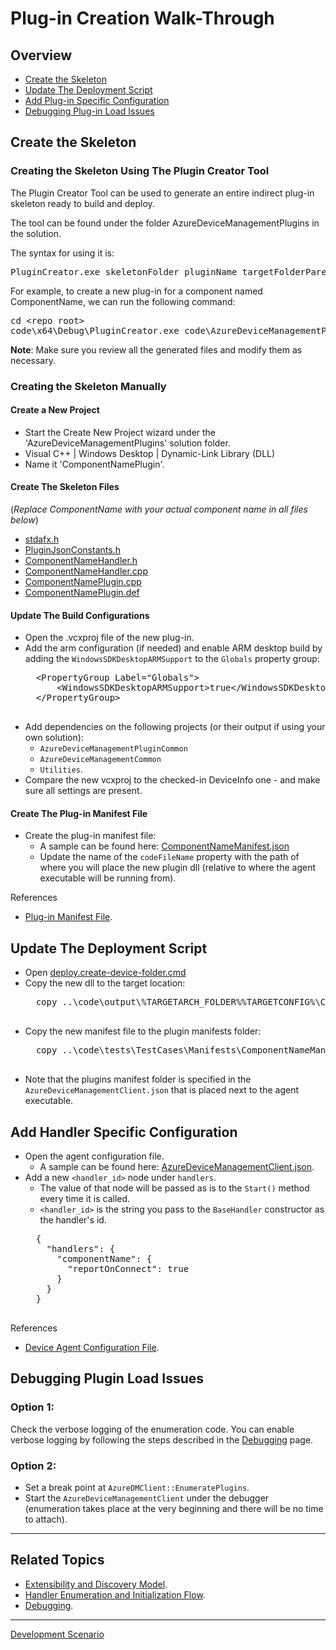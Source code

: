 # Plug-in Creation Walk-Through

## Overview

- [Create the Skeleton](#Create-the-Skeleton)
- [Update The Deployment Script](#Update-The-Deployment-Script)
- [Add Plug-in Specific Configuration](#Add-Plug-in-Specific-Configuration)
- [Debugging Plug-in Load Issues](#Debugging-Plugin-Load-Issues)

## Create the Skeleton

### Creating the Skeleton Using The Plugin Creator Tool

The Plugin Creator Tool can be used to generate an entire indirect plug-in skeleton ready to build and deploy.

The tool can be found under the folder AzureDeviceManagementPlugins in the solution. 

The syntax for using it is:
<pre>
PluginCreator.exe skeletonFolder pluginName targetFolderParent
</pre>

For example, to create a new plug-in for a component named ComponentName, we can run the following command:

<pre>
cd &lt;repo root&gt;
code\x64\Debug\PluginCreator.exe code\AzureDeviceManagementPlugins\SkeletonPlugin ComponentName code\AzureDeviceManagementPlugins
</pre>

**Note**: Make sure you review all the generated files and modify them as necessary.

### Creating the Skeleton Manually

#### Create a New Project


- Start the Create New Project wizard under the 'AzureDeviceManagementPlugins' solution folder.
- Visual C++ | Windows Desktop | Dynamic-Link Library (DLL)
- Name it 'ComponentNamePlugin'.


#### Create The Skeleton Files

(*Replace ComponentName with your actual component name in all files below*)

- [stdafx.h](../skeleton-plugin/stdafx.h)
- [PluginJsonConstants.h](../skeleton-plugin/PluginJsonConstants.h)
- [ComponentNameHandler.h](../skeleton-plugin/ComponentNameHandler.h)
- [ComponentNameHandler.cpp](../skeleton-plugin/ComponentNameHandler.cpp)
- [ComponentNamePlugin.cpp](../skeleton-plugin/ComponentNamePlugin.cpp)
- [ComponentNamePlugin.def](../skeleton-plugin/ComponentNamePlugin.def)


#### Update The Build Configurations


- Open the .vcxproj file of the new plug-in.
- Add the arm configuration (if needed) and enable ARM desktop build by adding the `WindowsSDKDesktopARMSupport` to the `Globals` property group:
    <pre>
    &lt;PropertyGroup Label="Globals"&gt;
        &lt;WindowsSDKDesktopARMSupport&gt;true&lt;/WindowsSDKDesktopARMSupport&gt;
    &lt;/PropertyGroup&gt;
    </pre>
- Add dependencies on the following projects (or their output if using your own solution):
    - `AzureDeviceManagementPluginCommon`
    - `AzureDeviceManagementCommon`
    - `Utilities`.
- Compare the new vcxproj to the checked-in DeviceInfo one - and make sure all settings are present.


#### Create The Plug-in Manifest File


- Create the plug-in manifest file:
    - A sample can be found here: [ComponentNameManifest.json](../skeleton-plugin/ComponentNameManifest.json)
    - Update the name of the `codeFileName` property with the path of where you will place the new plugin dll (relative to where the agent executable will be running from).

References
- [Plug-in Manifest File](../reference/plugin-manifest-file.md).

## Update The Deployment Script

- Open [deploy.create-device-folder.cmd](../../../scripts/deploy.create-device-folder.cmd)
- Copy the new dll to the target location:
    <pre>
    copy ..\code\output\%TARGETARCH_FOLDER%%TARGETCONFIG%\ComponentNamePlugin.dll %EXECUTABLES_FOLDER%
    </pre>
- Copy the new manifest file to the plugin manifests folder:
    <pre>
    copy ..\code\tests\TestCases\Manifests\ComponentNameManifest.json %PLUGIN_MANIFESTS_FOLDER%
    </pre>
- Note that the plugins manifest folder is specified in the `AzureDeviceManagementClient.json` that is placed next to the agent executable.

## Add Handler Specific Configuration

- Open the agent configuration file.
    - A sample can be found here: [AzureDeviceManagementClient.json](../../../code/tests/TestCases/All/AzureDeviceManagementClient.json).
- Add a new `<handler_id>` node under `handlers`.
    - The value of that node will be passed as is to the `Start()` method every time it is called.
    - `<handler_id>` is the string you pass to the `BaseHandler` constructor as the handler's id.
    <pre>
    {
      "handlers": {
        "componentName": {
          "reportOnConnect": true
        }
      }
    }
    </pre>

References
- [Device Agent Configuration File](../reference/device-agent-configuration-file.md).

## Debugging Plugin Load Issues

### Option 1:

Check the verbose logging of the enumeration code. You can enable verbose logging by following the steps described in the [Debugging](debugging.md) page.

### Option 2:

- Set a break point at `AzureDMClient::EnumeratePlugins`.
- Start the `AzureDeviceManagementClient` under the debugger (enumeration takes place at the very beginning and there will be no time to attach).

----

## Related Topics

- [Extensibility and Discovery Model](extensibility-and-discovery-model.md).
- [Handler Enumeration and Initialization Flow](extensibility-and-discovery-model/handler-enumeration-flow.md).
- [Debugging](debugging.md).

----

[Development Scenario](../development-scenario.md)
